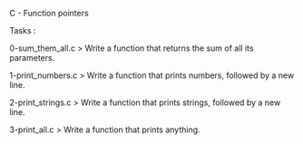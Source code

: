 C - Function pointers

Tasks :

0-sum_them_all.c > Write a function that returns the sum of all its parameters.

1-print_numbers.c > Write a function that prints numbers, followed by a new line.

2-print_strings.c > Write a function that prints strings, followed by a new line.

3-print_all.c > Write a function that prints anything.
